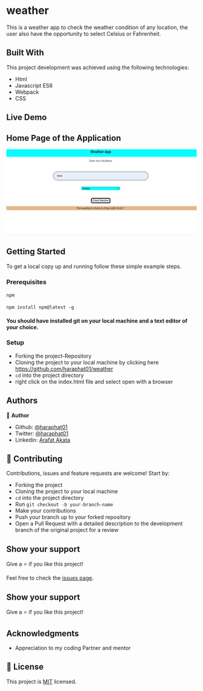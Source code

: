 # weather


This is a weather app to check the weather condition of any location, the user also have the opportunity to select Celsius	or Fahrenheit.

## Built With
This project development was achieved using the following technologies:

- Html
- Javascript ES6
- Webpack
- CSS

## Live Demo



## Home Page of the Application
![screenshot](weather.png)


## Getting Started

To get a local copy up and running follow these simple example steps.

### Prerequisites
    npm

    npm install npm@latest -g

#### You should have installed git on your local machine and a text editor of your choice.
### Setup

- Forking the project-Repository
- Cloning the project to your local machine by clicking here https://github.com/haraphat01/weather
- `cd` into the project directory
- right click on the index.html file and select open with a browser


## Authors

👤 **Author**

- Github: [@haraphat01](https://github.com/haraphat01)
- Twitter: [@haraphat01](https://twitter.com/haraphat01)
- Linkedin: [Arafat Akata](https://www.linkedin.com/in/arafat-akata/)


## 🤝 Contributing

Contributions, issues and feature requests are welcome! Start by:

- Forking the project
- Cloning the project to your local machine
- `cd` into the project directory
- Run `git checkout -b your-branch-name`
- Make your contributions
- Push your branch up to your forked repository
- Open a Pull Request with a detailed description to the development branch of the original project for a review


## Show your support

Give a ⭐️ if you like this project!

Feel free to check the [issues page](issues/).

## Show your support

Give a ⭐️ if you like this project!

## Acknowledgments

- Appreciation to my coding Partner and mentor

## 📝 License

This project is [MIT](lic.url) licensed.
